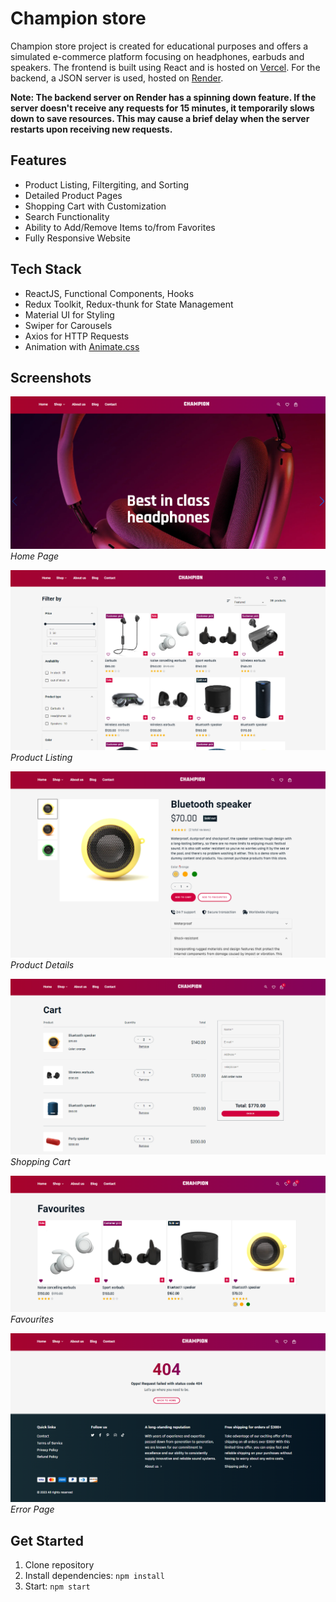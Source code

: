 # Champion store

Champion store project is created for educational purposes and offers a simulated e-commerce platform focusing on headphones, earbuds and speakers. The frontend is built using React and is hosted on [Vercel](https://champion-store.vercel.app/). For the backend, a JSON server is used, hosted on [Render](https://render.com/https://champion-store-server.onrender.com/).

**Note: The backend server on Render has a spinning down feature. If the server doesn't receive any requests for 15 minutes, it temporarily slows down to save resources. This may cause a brief delay when the server restarts upon receiving new requests.**

## Features

- Product Listing, Filtergiting, and Sorting
- Detailed Product Pages
- Shopping Cart with Customization
- Search Functionality
- Ability to Add/Remove Items to/from Favorites
- Fully Responsive Website

## Tech Stack

- ReactJS, Functional Components, Hooks
- Redux Toolkit, Redux-thunk for State Management
- Material UI for Styling
- Swiper for Carousels
- Axios for HTTP Requests
- Animation with [Animate.css](https://animate.style/)

## Screenshots

![Home Page](screenshots/home.png)
_Home Page_

![Product Listing](screenshots/product-listing.png)
_Product Listing_

![Product Details](screenshots/product-details.png)
_Product Details_

![Shopping Cart](screenshots/shopping-cart.png)
_Shopping Cart_

![Shopping Cart](screenshots/favourites.png)
_Favourites_

![Error Page](screenshots/error-page.png)
_Error Page_

## Get Started

1. Clone repository
2. Install dependencies: `npm install`
3. Start: `npm start`
